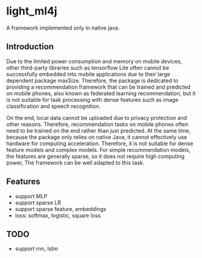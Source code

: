 # light_ml4j
A framework implemented only in native java.

## Introduction
Due to the limited power consumption and memory on mobile devices, 
other third-party libraries such as tensorflow Lite often cannot 
be successfully embedded into mobile applications due to their 
large dependent package maxSize. Therefore, the package is dedicated 
to providing a recommendation framework that can be trained and predicted 
on mobile phones, also known as federated learning recommendation, 
but it is not suitable for task processing with dense features such as 
image classification and speech recognition.



On the end, local data cannot be uploaded due to privacy protection and other reasons. 
Therefore, recommendation tasks on mobile phones often need to be trained on the 
end rather than just predicted. At the same time, because the package only relies 
on native Java, it cannot effectively use hardware for computing acceleration. 
Therefore, it is not suitable for dense feature models and complex models. 
For simple recommendation models, the features are generally sparse, so it does not
 require high computing power, The framework can be well adapted to this task.

## Features
- support MLP
- support sparse LR 
- support sparse feature, embeddings
- loss: softmax, logistic, square loss

## TODO
- support rnn, lstm